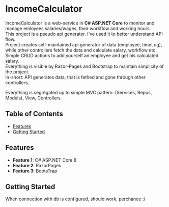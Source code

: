 # IncomeCalculator

IncomeCalculator is a web-service in **C# ASP.NET Core** to monitor and manage emloyees salaries/wages, their workflow and working hours.</br>
This project is a pseudo api generator. I've used it to better understand API flow.</br>
Project creates self-maintained api generator of data (employee, timeLog), while other controllers fetch the data and calculate salary, workflow etc.</br>
Simple CRUD actions to add yourself an employee and get his calculated salary.</br>
Everything is visible by Razor-Pages and Bootstrap to maintain simplicity of the project.</br>
In-short: API generates data, that is fethed and gone through other controllers.</br>

Everything is segregated up to simple MVC pattern: (Services, Repos, Models), View, Controllers

## Table of Contents

- [Features](#features)
- [Getting Started](#getting-started)

## Features

- **Feature 1**: C# ASP.NET Core 8
- **Feature 2**: RazorPages
- **Feature 3**: BootsTrap

## Getting Started

When connection with db is configured, should work, perchance :/
